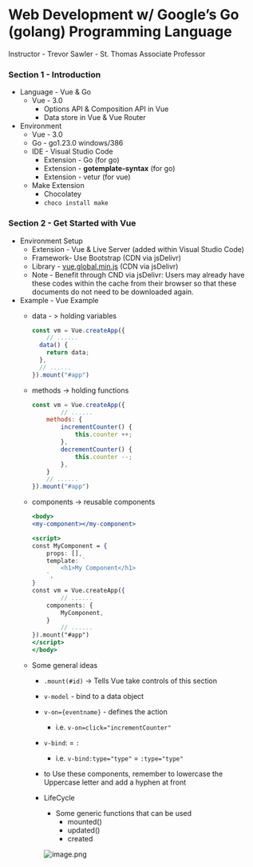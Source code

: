 # Web Development w/ Google’s Go (golang) Programming Language
Instructor - Trevor Sawler - St. Thomas Associate Professor

### Section 1 - Introduction

- Language - Vue & Go
    - Vue - 3.0
        - Options API & Composition API in Vue
        - Data store in Vue & Vue Router
- Environment
    - Vue - 3.0
    - Go - go1.23.0 windows/386
    - IDE - Visual Studio Code
        - Extension - Go (for go)
        - Extension - **gotemplate-syntax** (for go)
        - Extension - vetur (for vue)
    - Make Extension
        - Chocolatey
        - `choco install make`

### Section 2 - Get Started with Vue

- Environment Setup
    - Extension - Vue & Live Server (added within Visual Studio Code)
    - Framework- Use Bootstrap (CDN via jsDelivr)
    - Library - [vue.global.min.js](https://cdn.jsdelivr.net/npm/vue@3.5.12/dist/vue.global.min.js) (CDN via jsDelivr)
    - Note - Benefit through CND via jsDelivr: Users may already have these codes within the cache from their browser so that these documents do not need to be downloaded again.
- Example - Vue Example
    - data - > holding variables
        
        ```jsx
        const vm = Vue.createApp({
        	// ......
          data() {
            return data;
          },
          // ......
        }).mount("#app")
        ```
        
    - methods → holding functions
        
        ```jsx
        const vm = Vue.createApp({
        		// ......
            methods: {
                incrementCounter() {
                    this.counter ++;
                },
                decrementCounter() {
                    this.counter --;
                },
            }
            // ......
        }).mount("#app")
        ```
        
    - components → reusable components
        
        ```jsx
        <body>
        <my-component></my-component>
        
        <script>
        const MyComponent = {
            props: [],
            template: `
                <h1>My Component</h1>
            `,
        }
        const vm = Vue.createApp({
        		// ......
            components: {
                MyComponent,
            }
        		// ......
        }).mount("#app")
        </script>
        </body>
        ```
        
    - Some general ideas
        - `.mount(#id)` → Tells Vue take controls of this section
        - `v-model` - bind to a data object
        - `v-on={eventname}` - defines the action
            - i.e. `v-on=click="incrementCounter"`
        - `v-bind`: = `:`
            - i.e. `v-bind:type="type"` = `:type="type"`
        - to Use these components, remember to lowercase the Uppercase letter and add a hyphen at front
        - LifeCycle
            - Some generic functions that can be used
                - mounted()
                - updated()
                - created
            
            ![image.png](https://prod-files-secure.s3.us-west-2.amazonaws.com/fedb93fa-c9fd-4725-91dd-b6d23e2f57c9/858c32aa-07fc-420c-8283-94537ae0cdea/image.png)